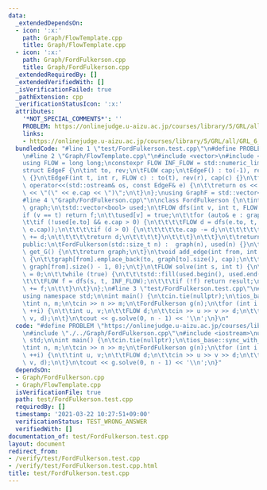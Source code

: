 ```yaml
---
data:
  _extendedDependsOn:
  - icon: ':x:'
    path: Graph/FlowTemplate.cpp
    title: Graph/FlowTemplate.cpp
  - icon: ':x:'
    path: Graph/FordFulkerson.cpp
    title: Graph/FordFulkerson.cpp
  _extendedRequiredBy: []
  _extendedVerifiedWith: []
  _isVerificationFailed: true
  _pathExtension: cpp
  _verificationStatusIcon: ':x:'
  attributes:
    '*NOT_SPECIAL_COMMENTS*': ''
    PROBLEM: https://onlinejudge.u-aizu.ac.jp/courses/library/5/GRL/all/GRL_6_A
    links:
    - https://onlinejudge.u-aizu.ac.jp/courses/library/5/GRL/all/GRL_6_A
  bundledCode: "#line 1 \"test/FordFulkerson.test.cpp\"\n#define PROBLEM \"https://onlinejudge.u-aizu.ac.jp/courses/library/5/GRL/all/GRL_6_A\"\
    \n#line 2 \"Graph/FlowTemplate.cpp\"\n#include <vector>\n#include <limits>\n\n\
    using FLOW = long long;\nconstexpr FLOW INF_FLOW = std::numeric_limits<FLOW>::max();\n\
    struct EdgeF {\n\tint to, rev;\n\tFLOW cap;\n\tEdgeF() : to(-1), rev(-1), cap(-1)\
    \ {}\n\tEdgeF(int t, int r, FLOW c) : to(t), rev(r), cap(c) {}\n\tfriend std::ostream&\
    \ operator<<(std::ostream& os, const EdgeF& e) {\n\t\treturn os << \"->\" << e.to\
    \ << \"(\" << e.cap << \")\";\n\t}\n};\nusing GraphF = std::vector<std::vector<EdgeF>>;\n\
    #line 4 \"Graph/FordFulkerson.cpp\"\n\nclass FordFulkerson {\n\tint n;\n\tGraphF\
    \ graph;\n\tstd::vector<bool> used;\n\tFLOW dfs(int v, int t, FLOW f) {\n\t\t\
    if (v == t) return f;\n\t\tused[v] = true;\n\t\tfor (auto& e : graph[v]) {\n\t\
    \t\tif (!used[e.to] && e.cap > 0) {\n\t\t\t\tFLOW d = dfs(e.to, t, std::min(f,\
    \ e.cap));\n\t\t\t\tif (d > 0) {\n\t\t\t\t\te.cap -= d;\n\t\t\t\t\tgraph[e.to][e.rev].cap\
    \ += d;\n\t\t\t\t\treturn d;\n\t\t\t\t}\n\t\t\t}\n\t\t}\n\t\treturn 0;\n\t}\n\n\
    public:\n\tFordFulkerson(std::size_t n) :  graph(n), used(n) {}\n\tconst GraphF&\
    \ get_G() {\n\t\treturn graph;\n\t}\n\tvoid add_edge(int from, int to, FLOW cap)\
    \ {\n\t\tgraph[from].emplace_back(to, graph[to].size(), cap);\n\t\tgraph[to].emplace_back(from,\
    \ graph[from].size() - 1, 0);\n\t}\n\tFLOW solve(int s, int t) {\n\t\tFLOW result\
    \ = 0;\n\t\twhile (true) {\n\t\t\tstd::fill(used.begin(), used.end(), false);\n\
    \t\t\tFLOW f = dfs(s, t, INF_FLOW);\n\t\t\tif (!f) return result;\n\t\t\tresult\
    \ += f;\n\t\t}\n\t}\n};\n#line 3 \"test/FordFulkerson.test.cpp\"\n#include <iostream>\n\
    using namespace std;\n\nint main() {\n\tcin.tie(nullptr);\n\tios_base::sync_with_stdio(false);\n\
    \tint n, m;\n\tcin >> n >> m;\n\tFordFulkerson g(n);\n\tfor (int i = 0; i < m;\
    \ ++i) {\n\t\tint u, v;\n\t\tFLOW d;\n\t\tcin >> u >> v >> d;\n\t\tg.add_edge(u,\
    \ v, d);\n\t}\n\tcout << g.solve(0, n - 1) << '\\n';\n}\n"
  code: "#define PROBLEM \"https://onlinejudge.u-aizu.ac.jp/courses/library/5/GRL/all/GRL_6_A\"\
    \n#include \"./../Graph/FordFulkerson.cpp\"\n#include <iostream>\nusing namespace\
    \ std;\n\nint main() {\n\tcin.tie(nullptr);\n\tios_base::sync_with_stdio(false);\n\
    \tint n, m;\n\tcin >> n >> m;\n\tFordFulkerson g(n);\n\tfor (int i = 0; i < m;\
    \ ++i) {\n\t\tint u, v;\n\t\tFLOW d;\n\t\tcin >> u >> v >> d;\n\t\tg.add_edge(u,\
    \ v, d);\n\t}\n\tcout << g.solve(0, n - 1) << '\\n';\n}"
  dependsOn:
  - Graph/FordFulkerson.cpp
  - Graph/FlowTemplate.cpp
  isVerificationFile: true
  path: test/FordFulkerson.test.cpp
  requiredBy: []
  timestamp: '2021-03-22 10:27:51+09:00'
  verificationStatus: TEST_WRONG_ANSWER
  verifiedWith: []
documentation_of: test/FordFulkerson.test.cpp
layout: document
redirect_from:
- /verify/test/FordFulkerson.test.cpp
- /verify/test/FordFulkerson.test.cpp.html
title: test/FordFulkerson.test.cpp
---
```

